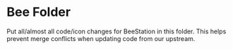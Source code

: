 # Bee Folder

Put all/almost all code/icon changes for BeeStation in this folder.
This helps prevent merge conflicts when updating code from our upstream.
